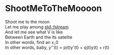 # ShootMeToTheMoooon

Shoot me to the moon  
Let me play among <std::fstream>  
And let me see what V is like  
Between Earth and the its satelite  
In other words, find an x_0  
In other words, baby, y''(t) =  p(t)y'(t) + q(t)y(t) + r(t)  
